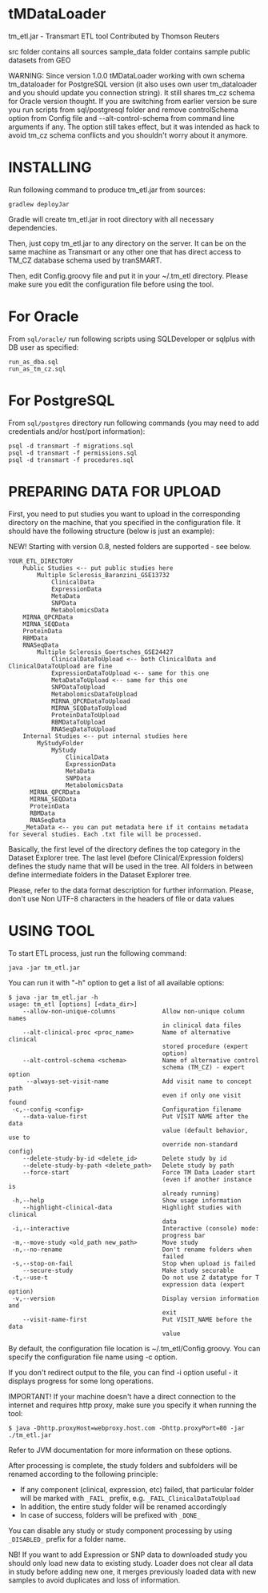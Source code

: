 tMDataLoader
============

tm_etl.jar - Transmart ETL tool
Contributed by Thomson Reuters

src folder contains all sources
sample_data folder contains sample public datasets from GEO

WARNING: Since version 1.0.0 tMDataLoader working with own schema tm_dataloader for PostgreSQL version (it also uses
own user tm_dataloader and you should update you connection string). It still shares
tm_cz schema for Oracle version thought. If you are switching from earlier version be sure you run scripts
from sql/postgresql folder and remove controlSchema option from Config file and --alt-control-schema from command line
arguments if any. The option still takes effect, but it was intended as hack to avoid tm_cz schema conflicts and you
shouldn't worry about it anymore.


INSTALLING
==========

Run following command to produce tm_etl.jar from sources:

	gradlew deployJar

Gradle will create tm_etl.jar in root directory with all necessary dependencies.

Then, just copy tm_etl.jar to any directory on the server. It can be on the same machine as Transmart or any other one that has direct access to TM_CZ database schema used by tranSMART.

Then, edit Config.groovy file and put it in your ~/.tm_etl directory.
Please make sure you edit the configuration file before using the tool.

For Oracle
==========

From `sql/oracle/` run following scripts using SQLDeveloper or sqlplus with DB user as specified:
  
    run_as_dba.sql
    run_as_tm_cz.sql

For PostgreSQL
==============

From `sql/postgres` directory run following commands (you may need to add credentials and/or host/port information):
				
	psql -d transmart -f migrations.sql
	psql -d transmart -f permissions.sql
	psql -d transmart -f procedures.sql

PREPARING DATA FOR UPLOAD
=========================

First, you need to put studies you want to upload in the corresponding directory on the machine, that you specified in the configuration file.
It should have the following structure (below is just an example):

NEW! Starting with version 0.8, nested folders are supported - see below.

	YOUR_ETL_DIRECTORY
		Public Studies <-- put public studies here
			Multiple Sclerosis_Baranzini_GSE13732
				ClinicalData
				ExpressionData
				MetaData
				SNPData
				MetabolomicsData
        MIRNA_QPCRData
        MIRNA_SEQData
        ProteinData
        RBMData
        RNASeqData
			Multiple Sclerosis_Goertsches_GSE24427
				ClinicalDataToUpload <-- both ClinicalData and ClinicalDataToUpload are fine
				ExpressionDataToUpload <-- same for this one
				MetaDataToUpload <-- same for this one
				SNPDataToUpload
				MetabolomicsDataToUpload
				MIRNA_QPCRDataToUpload
				MIRNA_SEQDataToUpload
				ProteinDataToUpload
				RBMDataToUpload
				RNASeqDataToUpload
		Internal Studies <-- put internal studies here
			MyStudyFolder
				MyStudy
					ClinicalData
					ExpressionData
					MetaData
					SNPData
					MetabolomicsData
          MIRNA_QPCRData
          MIRNA_SEQData
          ProteinData
          RBMData
          RNASeqData
		_MetaData <-- you can put metadata here if it contains metadata for several studies. Each .txt file will be processed.
			
Basically, the first level of the directory defines the top category in the Dataset Explorer tree.
The last level (before Clinical/Expression folders) defines the study name that will be used in the tree. All folders in between define intermediate folders in the Dataset Explorer tree.

Please, refer to the data format description for further information.
Please, don't use Non UTF-8 characters in the headers of file or data values

USING TOOL
==========

To start ETL process, just run the following command:

    java -jar tm_etl.jar

You can run it with "-h" option to get a list of all available options:

    $ java -jar tm_etl.jar -h
    usage: tm_etl [options] [<data_dir>]
        --allow-non-unique-columns             Allow non-unique column names
                                               in clinical data files
        --alt-clinical-proc <proc_name>        Name of alternative clinical   
                                               stored procedure (expert       
                                               option)                        
        --alt-control-schema <schema>          Name of alternative control    
                                               schema (TM_CZ) - expert option
         --always-set-visit-name               Add visit name to concept path
                                               even if only one visit found
     -c,--config <config>                      Configuration filename         
        --data-value-first                     Put VISIT NAME after the data  
                                               value (default behavior, use to
                                               override non-standard config)  
        --delete-study-by-id <delete_id>       Delete study by id             
        --delete-study-by-path <delete_path>   Delete study by path           
        --force-start                          Force TM Data Loader start     
                                               (even if another instance is   
                                               already running)               
     -h,--help                                 Show usage information
        --highlight-clinical-data              Highlight studies with clinical
                                               data
     -i,--interactive                          Interactive (console) mode:    
                                               progress bar                   
     -m,--move-study <old_path new_path>       Move study                     
     -n,--no-rename                            Don't rename folders when      
                                               failed                         
     -s,--stop-on-fail                         Stop when upload is failed     
        --secure-study                         Make study securable           
     -t,--use-t                                Do not use Z datatype for T    
                                               expression data (expert option)
     -v,--version                              Display version information and
                                               exit                           
        --visit-name-first                     Put VISIT_NAME before the data 
                                               value

By default, the configuration file location is ~/.tm_etl/Config.groovy.
You can specify the configuration file name using -c option.

If you don't redirect output to the file, you can find -i option useful - it displays progress for some long operations.

IMPORTANT! If your machine doesn't have a direct connection to the internet and requires http proxy, make sure you specify it when running the tool:

    $ java -Dhttp.proxyHost=webproxy.host.com -Dhttp.proxyPort=80 -jar ./tm_etl.jar

Refer to JVM documentation for more information on these options.

After processing is complete, the study folders and subfolders will be renamed according to the following principle:

 - If any component (clinical, expression, etc) failed, that particular folder will be marked with `_FAIL_` prefix, e.g. `_FAIL_ClinicalDataToUpload`
 - In addition, the entire study folder will be renamed accordingly
 - In case of success, folders will be prefixed with `_DONE_`
 
You can disable any study or study component processing by using `_DISABLED_` prefix for a folder name.

NB! If you want to add Expression or SNP data to downloaded study you should only load new data to existing study.
Loader does not clear all data in study before adding new one, it merges previously loaded data with new samples to avoid duplicates and loss of information.



 
 

